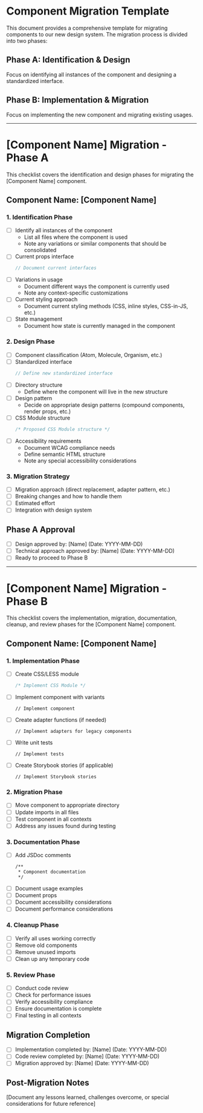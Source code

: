 # Component Migration Template

This document provides a comprehensive template for migrating components to our new design system. The migration process is divided into two phases:

## Phase A: Identification & Design
Focus on identifying all instances of the component and designing a standardized interface.

## Phase B: Implementation & Migration
Focus on implementing the new component and migrating existing usages.

---

# [Component Name] Migration - Phase A

This checklist covers the identification and design phases for migrating the [Component Name] component.

## Component Name: [Component Name]

### 1. Identification Phase

- [ ] Identify all instances of the component
  - List all files where the component is used
  - Note any variations or similar components that should be consolidated
- [ ] Current props interface
  ```typescript
  // Document current interfaces
  ```
- [ ] Variations in usage
  - Document different ways the component is currently used
  - Note any context-specific customizations
- [ ] Current styling approach
  - Document current styling methods (CSS, inline styles, CSS-in-JS, etc.)
- [ ] State management
  - Document how state is currently managed in the component

### 2. Design Phase

- [ ] Component classification (Atom, Molecule, Organism, etc.)
- [ ] Standardized interface
  ```typescript
  // Define new standardized interface
  ```
- [ ] Directory structure
  - Define where the component will live in the new structure
- [ ] Design pattern
  - Decide on appropriate design patterns (compound components, render props, etc.)
- [ ] CSS Module structure
  ```css
  /* Proposed CSS Module structure */
  ```
- [ ] Accessibility requirements
  - Document WCAG compliance needs
  - Define semantic HTML structure
  - Note any special accessibility considerations

### 3. Migration Strategy

- [ ] Migration approach (direct replacement, adapter pattern, etc.)
- [ ] Breaking changes and how to handle them
- [ ] Estimated effort
- [ ] Integration with design system

## Phase A Approval

- [ ] Design approved by: [Name] (Date: YYYY-MM-DD)
- [ ] Technical approach approved by: [Name] (Date: YYYY-MM-DD)
- [ ] Ready to proceed to Phase B

---

# [Component Name] Migration - Phase B

This checklist covers the implementation, migration, documentation, cleanup, and review phases for the [Component Name] component.

## Component Name: [Component Name]

### 1. Implementation Phase

- [ ] Create CSS/LESS module
  ```css
  /* Implement CSS Module */
  ```
- [ ] Implement component with variants
  ```tsx
  // Implement component
  ```
- [ ] Create adapter functions (if needed)
  ```tsx
  // Implement adapters for legacy components
  ```
- [ ] Write unit tests
  ```tsx
  // Implement tests
  ```
- [ ] Create Storybook stories (if applicable)
  ```tsx
  // Implement Storybook stories
  ```

### 2. Migration Phase

- [ ] Move component to appropriate directory
- [ ] Update imports in all files
- [ ] Test component in all contexts
- [ ] Address any issues found during testing

### 3. Documentation Phase

- [ ] Add JSDoc comments
  ```tsx
  /**
   * Component documentation
   */
  ```
- [ ] Document usage examples
- [ ] Document props
- [ ] Document accessibility considerations
- [ ] Document performance considerations

### 4. Cleanup Phase

- [ ] Verify all uses working correctly
- [ ] Remove old components
- [ ] Remove unused imports
- [ ] Clean up any temporary code

### 5. Review Phase

- [ ] Conduct code review
- [ ] Check for performance issues
- [ ] Verify accessibility compliance
- [ ] Ensure documentation is complete
- [ ] Final testing in all contexts

## Migration Completion

- [ ] Implementation completed by: [Name] (Date: YYYY-MM-DD)
- [ ] Code review completed by: [Name] (Date: YYYY-MM-DD)
- [ ] Migration approved by: [Name] (Date: YYYY-MM-DD)

## Post-Migration Notes

[Document any lessons learned, challenges overcome, or special considerations for future reference]